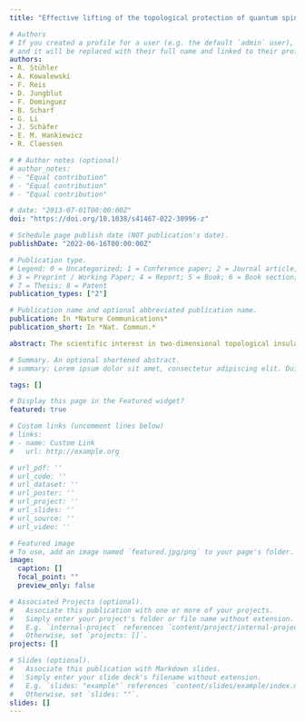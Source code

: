 ```yaml
---
title: "Effective lifting of the topological protection of quantum spin Hall edge states by edge coupling"

# Authors
# If you created a profile for a user (e.g. the default `admin` user), write the username (folder name) here 
# and it will be replaced with their full name and linked to their profile.
authors:
- R. Stühler
- A. Kowalewski
- F. Reis
- D. Jungblut
- F. Dominguez
- B. Scharf 
- G. Li
- J. Schäfer
- E. M. Hankiewicz
- R. Claessen

# # Author notes (optional)
# author_notes:
# - "Equal contribution"
# - "Equal contribution"
# - "Equal contribution"

# date: "2013-07-01T00:00:00Z"
doi: "https://doi.org/10.1038/s41467-022-30996-z"

# Schedule page publish date (NOT publication's date).
publishDate: "2022-06-16T00:00:00Z"

# Publication type.
# Legend: 0 = Uncategorized; 1 = Conference paper; 2 = Journal article;
# 3 = Preprint / Working Paper; 4 = Report; 5 = Book; 6 = Book section;
# 7 = Thesis; 8 = Patent
publication_types: ["2"]

# Publication name and optional abbreviated publication name.
publication: In *Nature Communications*
publication_short: In *Nat. Commun.*

abstract: The scientific interest in two-dimensional topological insulators (2D TIs) is currently shifting from a more fundamental perspective to the exploration and design of novel functionalities. Key concepts for the use of 2D TIs in spintronics are based on the topological protection and spin-momentum locking of their helical edge states. In this study we present experimental evidence that topological protection can be (partially) lifted by pairwise coupling of 2D TI edges in close proximity. Using direct wave function mapping via scanning tunneling microscopy/spectroscopy (STM/STS) we compare isolated and coupled topological edges in the 2D TI bismuthene. The latter situation is realized by natural lattice line defects and reveals distinct quasi-particle interference (QPI) patterns, identified as electronic Fabry-Pérot resonator modes. In contrast, free edges show no sign of any single-particle backscattering. These results pave the way for novel device concepts based on active control of topological protection through inter-edge hybridization for, e.g., electronic Fabry-Pérot interferometry.

# Summary. An optional shortened abstract.
# summary: Lorem ipsum dolor sit amet, consectetur adipiscing elit. Duis posuere tellus ac convallis placerat. Proin tincidunt magna sed ex sollicitudin condimentum.

tags: []

# Display this page in the Featured widget?
featured: true

# Custom links (uncomment lines below)
# links:
# - name: Custom Link
#   url: http://example.org

# url_pdf: ''
# url_code: ''
# url_dataset: ''
# url_poster: ''
# url_project: ''
# url_slides: ''
# url_source: ''
# url_video: ''

# Featured image
# To use, add an image named `featured.jpg/png` to your page's folder. 
image:
  caption: []
  focal_point: ""
  preview_only: false

# Associated Projects (optional).
#   Associate this publication with one or more of your projects.
#   Simply enter your project's folder or file name without extension.
#   E.g. `internal-project` references `content/project/internal-project/index.md`.
#   Otherwise, set `projects: []`.
projects: []

# Slides (optional).
#   Associate this publication with Markdown slides.
#   Simply enter your slide deck's filename without extension.
#   E.g. `slides: "example"` references `content/slides/example/index.md`.
#   Otherwise, set `slides: ""`.
slides: []
---
```

